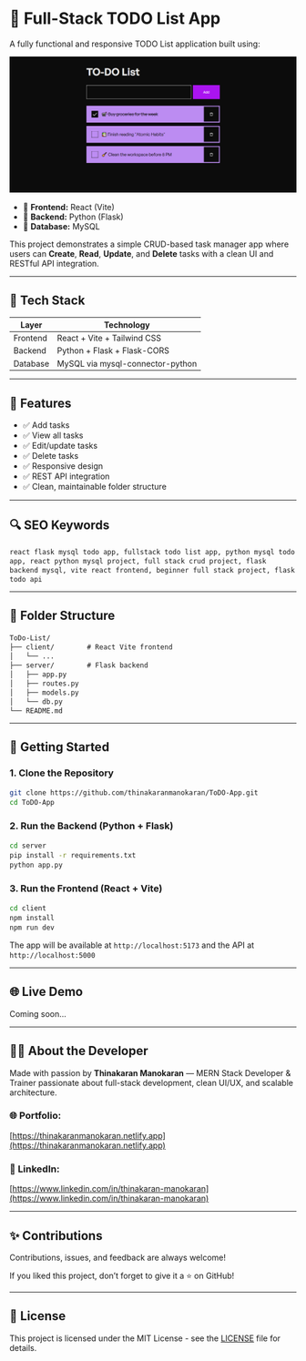 # 📅 Full-Stack TODO List App

A fully functional and responsive TODO List application built using:

![TODO App Cover](client/public/cover.png)

* 🤳 **Frontend:** React (Vite)
* 🐍 **Backend:** Python (Flask)
* 📄 **Database:** MySQL

This project demonstrates a simple CRUD-based task manager app where users can **Create**, **Read**, **Update**, and **Delete** tasks with a clean UI and RESTful API integration.

---

## 🔧 Tech Stack

| Layer    | Technology                       |
| -------- | -------------------------------- |
| Frontend | React + Vite + Tailwind CSS      |
| Backend  | Python + Flask + Flask-CORS      |
| Database | MySQL via mysql-connector-python |

---

## 📄 Features

* ✅ Add tasks
* ✅ View all tasks
* ✅ Edit/update tasks
* ✅ Delete tasks
* ✅ Responsive design
* ✅ REST API integration
* ✅ Clean, maintainable folder structure

---

## 🔍 SEO Keywords

```
react flask mysql todo app, fullstack todo list app, python mysql todo app, react python mysql project, full stack crud project, flask backend mysql, vite react frontend, beginner full stack project, flask todo api
```

---

## 🛁 Folder Structure

```
ToDo-List/
├── client/        # React Vite frontend
│   └── ...
├── server/        # Flask backend
│   ├── app.py
│   ├── routes.py
│   ├── models.py
│   └── db.py
└── README.md
```

---

## 🚀 Getting Started

### 1. Clone the Repository

```bash
git clone https://github.com/thinakaranmanokaran/ToDO-App.git
cd ToDO-App
```

### 2. Run the Backend (Python + Flask)

```bash
cd server
pip install -r requirements.txt
python app.py
```

### 3. Run the Frontend (React + Vite)

```bash
cd client
npm install
npm run dev
```

The app will be available at `http://localhost:5173` and the API at `http://localhost:5000`

---

## 🌐 Live Demo

Coming soon...

---

## 👨‍💼 About the Developer

Made with passion by **Thinakaran Manokaran** — MERN Stack Developer & Trainer passionate about full-stack development, clean UI/UX, and scalable architecture.

### 🌐 Portfolio:

[https://thinakaranmanokaran.netlify.app](https://thinakaranmanokaran.netlify.app)

### 👤 LinkedIn:

[https://www.linkedin.com/in/thinakaran-manokaran](https://www.linkedin.com/in/thinakaran-manokaran)

---

## ✨ Contributions

Contributions, issues, and feedback are always welcome!

If you liked this project, don’t forget to give it a ⭐ on GitHub!

---

## 📖 License

This project is licensed under the MIT License - see the [LICENSE](LICENSE) file for details.
